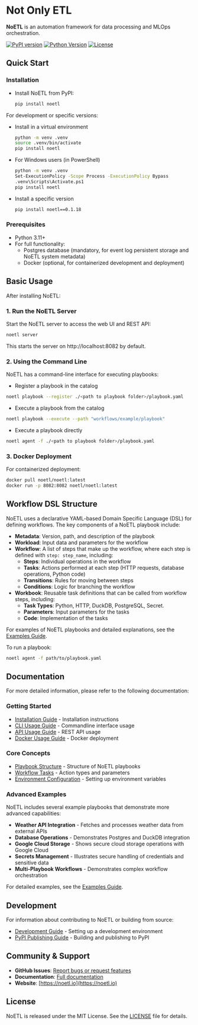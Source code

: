 # Not Only ETL

__NoETL__ is an automation framework for data processing and MLOps orchestration.

[![PyPI version](https://badge.fury.io/py/noetl.svg)](https://badge.fury.io/py/noetl)
[![Python Version](https://img.shields.io/pypi/pyversions/noetl.svg)](https://pypi.org/project/noetl/)
[![License](https://img.shields.io/pypi/l/noetl.svg)](https://github.com/noetl/noetl/blob/main/LICENSE)

## Quick Start

### Installation

- Install NoETL from PyPI:
  ```bash
  pip install noetl
  ```

For development or specific versions:
- Install in a virtual environment
  ```bash
  python -m venv .venv
  source .venv/bin/activate
  pip install noetl
  ```
- For Windows users (in PowerShell)
  ```bash
  python -m venv .venv
  Set-ExecutionPolicy -Scope Process -ExecutionPolicy Bypass
  .venv\Scripts\Activate.ps1
  pip install noetl
  ```
- Install a specific version
  ```bash
  pip install noetl==0.1.18
  ```

### Prerequisites

- Python 3.11+
- For full functionality:
  - Postgres database (mandatory, for event log persistent storage and NoETL system metadata)
  - Docker (optional, for containerized development and deployment)

## Basic Usage

After installing NoETL:

### 1. Run the NoETL Server

Start the NoETL server to access the web UI and REST API:

```bash
noetl server
```

This starts the server on http://localhost:8082 by default.

### 2. Using the Command Line

NoETL has a command-line interface for executing playbooks:

- Register a playbook in the catalog
```bash
noetl playbook --register ./<path to playbook folder>/playbook.yaml
```
- Execute a playbook from the catalog
```bash
noetl playbook --execute --path "workflows/example/playbook"
```
- Execute a playbook directly
```bash
noetl agent -f ./<path to playbook folder>/playbook.yaml
```

### 3. Docker Deployment

For containerized deployment:

```bash
docker pull noetl/noetl:latest
docker run -p 8082:8082 noetl/noetl:latest
```

## Workflow DSL Structure

NoETL uses a declarative YAML-based Domain Specific Language (DSL) for defining workflows. The key components of a NoETL playbook include:

- **Metadata**: Version, path, and description of the playbook
- **Workload**: Input data and parameters for the workflow
- **Workflow**: A list of steps that make up the workflow, where each step is defined with `step: step_name`, including:
  - **Steps**: Individual operations in the workflow
  - **Tasks**: Actions performed at each step (HTTP requests, database operations, Python code)
  - **Transitions**: Rules for moving between steps
  - **Conditions**: Logic for branching the workflow
- **Workbook**: Reusable task definitions that can be called from workflow steps, including:
  - **Task Types**: Python, HTTP, DuckDB, PostgreSQL, Secret.
  - **Parameters**: Input parameters for the tasks
  - **Code**: Implementation of the tasks

For examples of NoETL playbooks and detailed explanations, see the [Examples Guide](docs/examples.md).

To run a playbook:

```bash
noetl agent -f path/to/playbook.yaml
```

## Documentation

For more detailed information, please refer to the following documentation:

### Getting Started
- [Installation Guide](docs/installation.md) - Installation instructions
- [CLI Usage Guide](docs/cli_usage.md) - Commandline interface usage
- [API Usage Guide](docs/api_usage.md) - REST API usage
- [Docker Usage Guide](docs/docker_usage.md) - Docker deployment

### Core Concepts
- [Playbook Structure](docs/playbook_structure.md) - Structure of NoETL playbooks
- [Workflow Tasks](docs/action_type.md) - Action types and parameters
- [Environment Configuration](docs/environment_variables.md) - Setting up environment variables


### Advanced Examples

NoETL includes several example playbooks that demonstrate more advanced capabilities:

- **Weather API Integration** - Fetches and processes weather data from external APIs
- **Database Operations** - Demonstrates Postgres and DuckDB integration
- **Google Cloud Storage** - Shows secure cloud storage operations with Google Cloud
- **Secrets Management** - Illustrates secure handling of credentials and sensitive data
- **Multi-Playbook Workflows** - Demonstrates complex workflow orchestration

For detailed examples, see the [Examples Guide](docs/examples.md).

## Development

For information about contributing to NoETL or building from source:

- [Development Guide](docs/development.md) - Setting up a development environment
- [PyPI Publishing Guide](docs/pypi_manual.md) - Building and publishing to PyPI

## Community & Support

- **GitHub Issues**: [Report bugs or request features](https://github.com/noetl/noetl/issues)
- **Documentation**: [Full documentation](https://noetl.io/docs)
- **Website**: [https://noetl.io](https://noetl.io)

## License

NoETL is released under the MIT License. See the [LICENSE](LICENSE) file for details.
